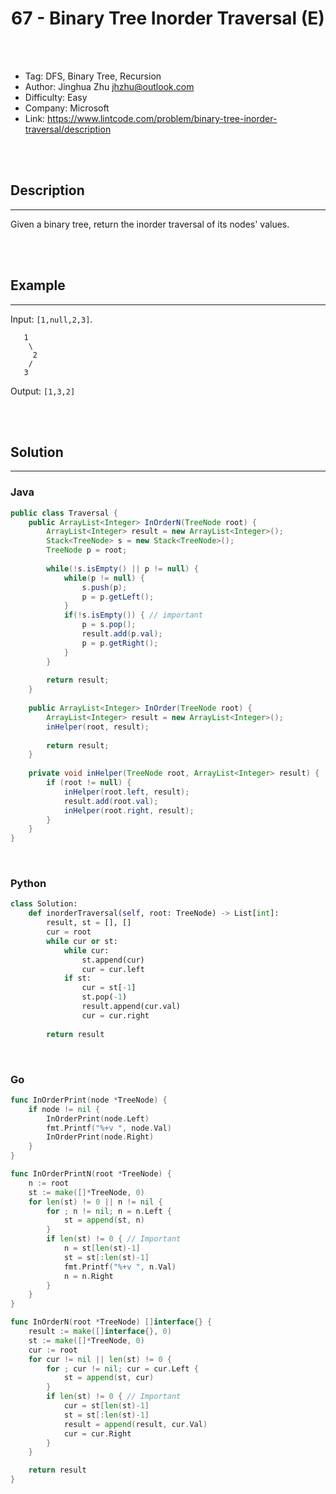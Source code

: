 # <center>67 - Binary Tree Inorder Traversal (E)</center> 



<br></br>

* Tag: DFS, Binary Tree, Recursion
* Author: Jinghua Zhu <jhzhu@outlook.com>
* Difficulty: Easy
* Company: Microsoft
* Link: https://www.lintcode.com/problem/binary-tree-inorder-traversal/description

<br></br>



## Description
----
Given a binary tree, return the inorder traversal of its nodes' values.

<br></br>



## Example
----
Input: `[1,null,2,3]`.
```
   1
    \
     2
    /
   3
```
Output: `[1,3,2]`

<br></br>



## Solution
----
### Java
```java
public class Traversal {
	public ArrayList<Integer> InOrderN(TreeNode root) {
		ArrayList<Integer> result = new ArrayList<Integer>();
		Stack<TreeNode> s = new Stack<TreeNode>();
		TreeNode p = root;
		
		while(!s.isEmpty() || p != null) {
			while(p != null) {
				s.push(p);
				p = p.getLeft();
			}
			if(!s.isEmpty()) { // important
				p = s.pop();
				result.add(p.val);
				p = p.getRight();
			}
		}
		
		return result;
	}
	
    public ArrayList<Integer> InOrder(TreeNode root) {
        ArrayList<Integer> result = new ArrayList<Integer>();
        inHelper(root, result);
        
        return result;
    }
    
    private void inHelper(TreeNode root, ArrayList<Integer> result) {
        if (root != null) {
            inHelper(root.left, result);
            result.add(root.val);
            inHelper(root.right, result);
        }
    }
}
```

<br>


### Python
```python
class Solution:
    def inorderTraversal(self, root: TreeNode) -> List[int]:
        result, st = [], []
        cur = root
        while cur or st:
            while cur:
                st.append(cur)
                cur = cur.left
            if st:
                cur = st[-1]
                st.pop(-1)
                result.append(cur.val)
                cur = cur.right
        
        return result
```

<br>


### Go
```go
func InOrderPrint(node *TreeNode) {
	if node != nil {
		InOrderPrint(node.Left)
		fmt.Printf("%+v ", node.Val)
		InOrderPrint(node.Right)
	}
}
```

```go
func InOrderPrintN(root *TreeNode) {
	n := root
	st := make([]*TreeNode, 0)
	for len(st) != 0 || n != nil {
		for ; n != nil; n = n.Left {
			st = append(st, n)
		}
		if len(st) != 0 { // Important
			n = st[len(st)-1]
			st = st[:len(st)-1]
			fmt.Printf("%+v ", n.Val)
			n = n.Right
		}
	}
}
```

```go
func InOrderN(root *TreeNode) []interface{} {
	result := make([]interface{}, 0)
	st := make([]*TreeNode, 0)
	cur := root
	for cur != nil || len(st) != 0 {
		for ; cur != nil; cur = cur.Left {
			st = append(st, cur)
		}
		if len(st) != 0 { // Important
			cur = st[len(st)-1]
			st = st[:len(st)-1]
			result = append(result, cur.Val)
			cur = cur.Right
		}
	}

	return result
}

```